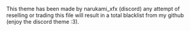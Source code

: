 This theme has been made by narukami_xfx (discord)
any attempt of reselling or trading this file will result in a total blacklist from my github
(enjoy the discord theme :3).
